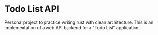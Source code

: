 # Todo List API
Personal project to practice writing rust with clean architecture.
This is an implementation of a web API backend for a "Todo List" application.
